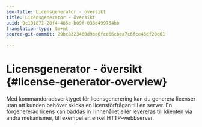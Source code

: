 ```yaml
---
seo-title: Licensgenerator - översikt
title: Licensgenerator - översikt
uuid: 9c191871-28f4-485e-b09f-038e499764bb
translation-type: tm+mt
source-git-commit: 29bc8323460d9be0fce66cbea7c6fce46df20d61

---
```



# Licensgenerator - översikt {#license-generator-overview}

Med kommandoradsverktyget för licensgenerering kan du generera licenser utan att kunden behöver skicka en licensförfrågan till en server. En förgenererad licens kan bäddas in i innehållet eller levereras till klienten via andra mekanismer, till exempel en enkel HTTP-webbserver.
